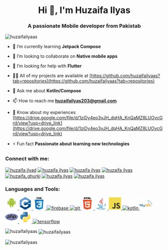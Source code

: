 <h1 align="center">Hi 👋, I'm Huzaifa Ilyas</h1>
<h3 align="center">A passionate Mobile developer from Pakistab</h3>

<p align="left"> <img src="https://komarev.com/ghpvc/?username=huzaifailyaas&label=Profile%20views&color=0e75b6&style=flat" alt="huzaifailyaas" /> </p>

- 🌱 I’m currently learning **Jetpack Compose**

- 👯 I’m looking to collaborate on **Native mobile apps**

- 🤝 I’m looking for help with **Flutter**

- 👨‍💻 All of my projects are available at [https://github.com/huzaifailyaas?tab=repositories](https://github.com/huzaifailyaas?tab=repositories)

- 💬 Ask me about **Kotlin/Compose**

- 📫 How to reach me **huzaifailyas203@gmail.com**

- 📄 Know about my experiences [https://drive.google.com/file/d/1ziDy4eo3vJH_dqHA_KnQaMZ8LUOvcGrd/view?usp=drive_link](https://drive.google.com/file/d/1ziDy4eo3vJH_dqHA_KnQaMZ8LUOvcGrd/view?usp=drive_link)

- ⚡ Fun fact **Passionate about learning new technologies**

<h3 align="left">Connect with me:</h3>
<p align="left">
<a href="https://twitter.com/huzaifa ilyad" target="blank"><img align="center" src="https://raw.githubusercontent.com/rahuldkjain/github-profile-readme-generator/master/src/images/icons/Social/twitter.svg" alt="huzaifa ilyad" height="30" width="40" /></a>
<a href="https://linkedin.com/in/huzaifa ilyas" target="blank"><img align="center" src="https://raw.githubusercontent.com/rahuldkjain/github-profile-readme-generator/master/src/images/icons/Social/linked-in-alt.svg" alt="huzaifa ilyas" height="30" width="40" /></a>
<a href="https://stackoverflow.com/users/huzaifa ilyas" target="blank"><img align="center" src="https://raw.githubusercontent.com/rahuldkjain/github-profile-readme-generator/master/src/images/icons/Social/stack-overflow.svg" alt="huzaifa ilyas" height="30" width="40" /></a>
<a href="https://fb.com/huzaifa ilyas" target="blank"><img align="center" src="https://raw.githubusercontent.com/rahuldkjain/github-profile-readme-generator/master/src/images/icons/Social/facebook.svg" alt="huzaifa ilyas" height="30" width="40" /></a>
<a href="https://instagram.com/huzaifa_ghurki" target="blank"><img align="center" src="https://raw.githubusercontent.com/rahuldkjain/github-profile-readme-generator/master/src/images/icons/Social/instagram.svg" alt="huzaifa_ghurki" height="30" width="40" /></a>
<a href="https://medium.com/huzaifa ilyas" target="blank"><img align="center" src="https://raw.githubusercontent.com/rahuldkjain/github-profile-readme-generator/master/src/images/icons/Social/medium.svg" alt="huzaifa ilyas" height="30" width="40" /></a>
<a href="https://www.leetcode.com/huzaifa ilyas" target="blank"><img align="center" src="https://raw.githubusercontent.com/rahuldkjain/github-profile-readme-generator/master/src/images/icons/Social/leet-code.svg" alt="huzaifa ilyas" height="30" width="40" /></a>
</p>

<h3 align="left">Languages and Tools:</h3>
<p align="left"> <a href="https://developer.android.com" target="_blank" rel="noreferrer"> <img src="https://raw.githubusercontent.com/devicons/devicon/master/icons/android/android-original-wordmark.svg" alt="android" width="40" height="40"/> </a> <a href="https://www.w3schools.com/cpp/" target="_blank" rel="noreferrer"> <img src="https://raw.githubusercontent.com/devicons/devicon/master/icons/cplusplus/cplusplus-original.svg" alt="cplusplus" width="40" height="40"/> </a> <a href="https://www.w3schools.com/css/" target="_blank" rel="noreferrer"> <img src="https://raw.githubusercontent.com/devicons/devicon/master/icons/css3/css3-original-wordmark.svg" alt="css3" width="40" height="40"/> </a> <a href="https://firebase.google.com/" target="_blank" rel="noreferrer"> <img src="https://www.vectorlogo.zone/logos/firebase/firebase-icon.svg" alt="firebase" width="40" height="40"/> </a> <a href="https://git-scm.com/" target="_blank" rel="noreferrer"> <img src="https://www.vectorlogo.zone/logos/git-scm/git-scm-icon.svg" alt="git" width="40" height="40"/> </a> <a href="https://www.w3.org/html/" target="_blank" rel="noreferrer"> <img src="https://raw.githubusercontent.com/devicons/devicon/master/icons/html5/html5-original-wordmark.svg" alt="html5" width="40" height="40"/> </a> <a href="https://www.java.com" target="_blank" rel="noreferrer"> <img src="https://raw.githubusercontent.com/devicons/devicon/master/icons/java/java-original.svg" alt="java" width="40" height="40"/> </a> <a href="https://developer.mozilla.org/en-US/docs/Web/JavaScript" target="_blank" rel="noreferrer"> <img src="https://raw.githubusercontent.com/devicons/devicon/master/icons/javascript/javascript-original.svg" alt="javascript" width="40" height="40"/> </a> <a href="https://kotlinlang.org" target="_blank" rel="noreferrer"> <img src="https://www.vectorlogo.zone/logos/kotlinlang/kotlinlang-icon.svg" alt="kotlin" width="40" height="40"/> </a> <a href="https://www.mysql.com/" target="_blank" rel="noreferrer"> <img src="https://raw.githubusercontent.com/devicons/devicon/master/icons/mysql/mysql-original-wordmark.svg" alt="mysql" width="40" height="40"/> </a> <a href="https://www.php.net" target="_blank" rel="noreferrer"> <img src="https://raw.githubusercontent.com/devicons/devicon/master/icons/php/php-original.svg" alt="php" width="40" height="40"/> </a> <a href="https://www.python.org" target="_blank" rel="noreferrer"> <img src="https://raw.githubusercontent.com/devicons/devicon/master/icons/python/python-original.svg" alt="python" width="40" height="40"/> </a> <a href="https://www.tensorflow.org" target="_blank" rel="noreferrer"> <img src="https://www.vectorlogo.zone/logos/tensorflow/tensorflow-icon.svg" alt="tensorflow" width="40" height="40"/> </a> </p>

<p><img align="left" src="https://github-readme-stats.vercel.app/api/top-langs?username=huzaifailyaas&show_icons=true&locale=en&layout=compact" alt="huzaifailyaas" /></p>

<p>&nbsp;<img align="center" src="https://github-readme-stats.vercel.app/api?username=huzaifailyaas&show_icons=true&locale=en" alt="huzaifailyaas" /></p>

<p><img align="center" src="https://github-readme-streak-stats.herokuapp.com/?user=huzaifailyaas&" alt="huzaifailyaas" /></p>
